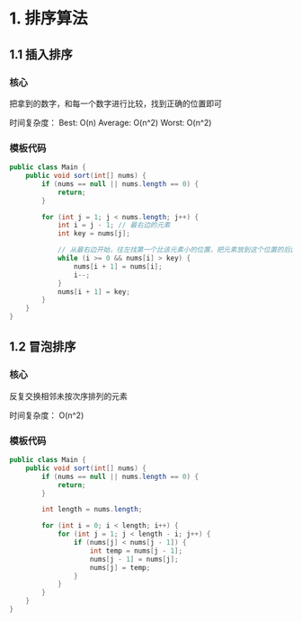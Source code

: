 # 1. 排序算法

## 1.1 插入排序

### 核心

把拿到的数字，和每一个数字进行比较，找到正确的位置即可

时间复杂度： Best: O(n)    Average: O(n^2)    Worst: O(n^2)



### 模板代码

```java
public class Main {
    public void sort(int[] nums) {
        if (nums == null || nums.length == 0) {
            return;
        }

        for (int j = 1; j < nums.length; j++) {
            int i = j - 1; // 最右边的元素
            int key = nums[j];

            // 从最右边开始，往左找第一个比该元素小的位置，把元素放到这个位置的后面
            while (i >= 0 && nums[i] > key) {
                nums[i + 1] = nums[i];
                i--;
            }
            nums[i + 1] = key;
        }
    }
}

```



## 1.2 冒泡排序

### 核心

反复交换相邻未按次序排列的元素

时间复杂度： O(n^2)

### 模板代码

```java
public class Main {
    public void sort(int[] nums) {
        if (nums == null || nums.length == 0) {
            return;
        }

        int length = nums.length;

        for (int i = 0; i < length; i++) {
            for (int j = 1; j < length - i; j++) {
                if (nums[j] < nums[j - 1]) {
                    int temp = nums[j - 1];
                    nums[j - 1] = nums[j];
                    nums[j] = temp;
                }
            }
        }
    }
}

```

